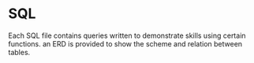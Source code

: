# SQL

Each SQL file contains queries written to demonstrate skills using certain functions. an ERD is provided to show the scheme and relation between tables.
